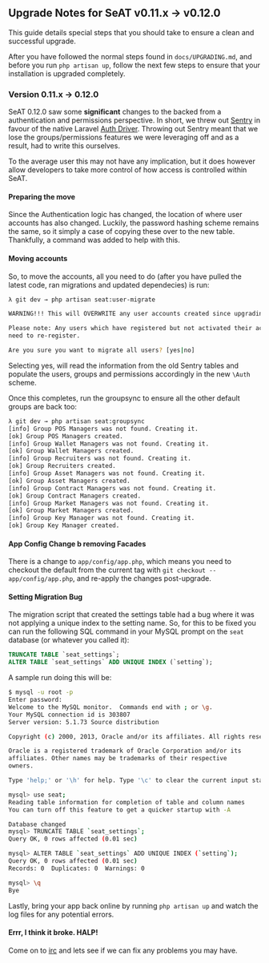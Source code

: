 ## Upgrade Notes for SeAT v0.11.x -> v0.12.0

This guide details special steps that you should take to ensure a clean and successful upgrade.

After you have followed the normal steps found in `docs/UPGRADING.md`, and before you run `php artisan up`, follow the next few steps to ensure that your installation is upgraded completely.

### Version 0.11.x -> 0.12.0

SeAT 0.12.0 saw some **significant** changes to the backed from a authentication and permissions perspective. In short, we threw out [Sentry](https://github.com/cartalyst/sentry) in favour of the native Laravel [Auth Driver](http://laravel.com/docs/4.1/security#authenticating-users). Throwing out Sentry meant that we lose the groups/permissions features we were leveraging off and as a result, had to write this ourselves.

To the average user this may not have any implication, but it does however allow developers to take more control of how access is controlled within SeAT.

#### Preparing the move

Since the Authentication logic has changed, the location of where user accounts has also changed. Luckily, the password hashing scheme remains the same, so it simply a case of copying these over to the new table. Thankfully, a command was added to help with this.



#### Moving accounts

So, to move the accounts, all you need to do (after you have pulled the latest code, ran migrations and updated dependecies) is run:

```bash
λ git dev → php artisan seat:user-migrate

WARNING!!! This will OVERWRITE any user accounts created since upgrading to \Auth!

Please note: Any users which have registered but not activated their account will
need to re-register.

Are you sure you want to migrate all users? [yes|no]
```

Selecting yes, will read the information from the old Sentry tables and populate the users, groups and permissions accordingly in the new `\Auth` scheme.

Once this completes, run the groupsync to ensure all the other default groups are back too:

```bash
λ git dev → php artisan seat:groupsync
[info] Group POS Managers was not found. Creating it.
[ok] Group POS Managers created.
[info] Group Wallet Managers was not found. Creating it.
[ok] Group Wallet Managers created.
[info] Group Recruiters was not found. Creating it.
[ok] Group Recruiters created.
[info] Group Asset Managers was not found. Creating it.
[ok] Group Asset Managers created.
[info] Group Contract Managers was not found. Creating it.
[ok] Group Contract Managers created.
[info] Group Market Managers was not found. Creating it.
[ok] Group Market Managers created.
[info] Group Key Manager was not found. Creating it.
[ok] Group Key Manager created.
```

#### App Config Change b removing Facades

There is a change to `app/config/app.php`, which means you need to checkout the default from the current tag with `git checkout -- app/config/app.php`, and re-apply the changes post-upgrade.

#### Setting Migration Bug

The migration script that created the settings table had a bug where it was not applying a unique index to the setting name. So, for this to be fixed you can run the following SQL command in your MySQL prompt on the `seat` database (or whatever you called it):

```sql
TRUNCATE TABLE `seat_settings`;
ALTER TABLE `seat_settings` ADD UNIQUE INDEX (`setting`);
```

A sample run doing this will be:

```bash
$ mysql -u root -p
Enter password:
Welcome to the MySQL monitor.  Commands end with ; or \g.
Your MySQL connection id is 303807
Server version: 5.1.73 Source distribution

Copyright (c) 2000, 2013, Oracle and/or its affiliates. All rights reserved.

Oracle is a registered trademark of Oracle Corporation and/or its
affiliates. Other names may be trademarks of their respective
owners.

Type 'help;' or '\h' for help. Type '\c' to clear the current input statement.

mysql> use seat;
Reading table information for completion of table and column names
You can turn off this feature to get a quicker startup with -A

Database changed
mysql> TRUNCATE TABLE `seat_settings`;
Query OK, 0 rows affected (0.01 sec)

mysql> ALTER TABLE `seat_settings` ADD UNIQUE INDEX (`setting`);
Query OK, 0 rows affected (0.01 sec)
Records: 0  Duplicates: 0  Warnings: 0

mysql> \q
Bye
```

Lastly, bring your app back online by running `php artisan up` and watch the log files for any potential errors.

#### Errr, I think it broke. HALP!
Come on to [irc](https://kiwiirc.com/client/irc.coldfront.net/?nick=seat_user%7C?#wcs-pub) and lets see if we can fix any problems you may have.
